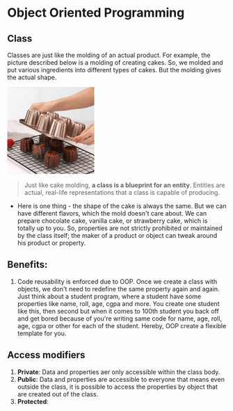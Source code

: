 # Object Oriented Programming

## Class

Classes are just like the molding of an actual product. For example, the picture described below is a molding of creating cakes. So, we molded and put various ingredients into different types of cakes. But the molding gives the actual shape.

<img src="20241218104900.png" alt="drawing" width="200"/>

> Just like cake molding, **a class is a blueprint for an entity**. Entities are actual, real-life representations that a class is capable of producing.

-   Here is one thing - the shape of the cake is always the same. But we can have different flavors, which the mold doesn't care about. We can prepare chocolate cake, vanilla cake, or strawberry cake, which is totally up to you. So, properties are not strictly prohibited or maintained by the class itself; the maker of a product or object can tweak around his product or property.

## Benefits:

1. Code reusability is enforced due to OOP. Once we create a class with objects, we don't need to redefine the same property again and again. Just think about a student program, where a student have some properties like name, roll, age, cgpa and more. You create one student like this, then second but when it comes to 100th student you back off and get bored because of you're writing same code for name, age, roll, age, cgpa or other for each of the student. Hereby, OOP create a flexible template for you.

## Access modifiers

1. **Private**: Data and properties aer only accessible within the class body.
2. **Public**: Data and properties are accessible to everyone that means even outside the class, it is possible to access the properties by object that are created out of the class.
3. **Protected**: 

